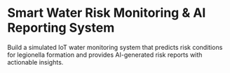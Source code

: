 # Smart Water Risk Monitoring & AI Reporting System
Build a simulated IoT water monitoring system that predicts risk conditions for legionella formation and provides AI-generated risk reports with actionable insights.
